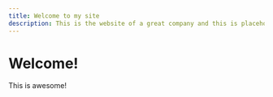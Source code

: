 ```yaml
---
title: Welcome to my site
description: This is the website of a great company and this is placeholder content.
---
```


# Welcome!

This is awesome!